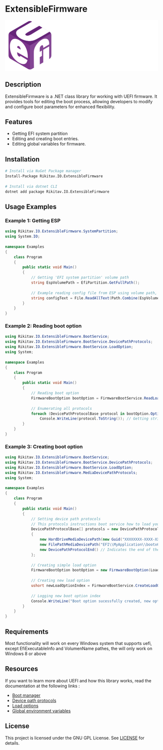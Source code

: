 # ExtensibleFirmware
![Markdown](https://github.com/Rikitav/Rikitav.IO.ExtensibleFirmware/blob/main/banner.png)

## Description
ExtensibleFirmware is a .NET class library for working with UEFI firmware. It provides tools for editing the boot process, allowing developers to modify and configure boot parameters for enhanced flexibility.

## Features
- Getting EFI system partition
- Editing and creating boot entries.
- Editing global variables for firmware.

## Installation
```bash
# Install via NuGet Package manager
Install-Package Rikitav.IO.ExtensibleFirmware

# Install via dotnet CLI
dotnet add package Rikitav.IO.ExtensibleFirmware 
```

## Usage Examples

### Example 1: Getting ESP
```csharp
using Rikitav.IO.ExtensibleFirmware.SystemPartition;
using System.IO;

namespace Examples
{
    class Program
    {
        public static void Main()
        {
            // Getting 'EFI system partition' volume path
            string EspVolumePath = EfiPartition.GetFullPath();

            // Example reading config file from ESP using volume path, instead of using MountVol
            string configText = File.ReadAllText(Path.Combine(EspVolumePath, "EFI", "Ubuntu", "grub.cfg"));
        }
    }
}
```

### Example 2: Reading boot option
```csharp
using Rikitav.IO.ExtensibleFirmware.BootService;
using Rikitav.IO.ExtensibleFirmware.BootService.DevicePathProtocols;
using Rikitav.IO.ExtensibleFirmware.BootService.LoadOption;
using System;

namespace Examples
{
    class Program
    {
        public static void Main()
        {
            // Reading boot option
            FirmwareBootOption bootOption = FirmwareBootService.ReadLoadOption(0x0003); // <-- Set here your variable index
            
            // Enumerating all protocols
            foreach (DevicePathProtocolBase protocol in bootOption.OptionProtocols)
                Console.WriteLine(protocol.ToString()); // Getting string representation of protocol
        }
    }
}
```

### Example 3: Creating boot option
```csharp
using Rikitav.IO.ExtensibleFirmware.BootService;
using Rikitav.IO.ExtensibleFirmware.BootService.DevicePathProtocols;
using Rikitav.IO.ExtensibleFirmware.BootService.LoadOption;
using Rikitav.IO.ExtensibleFirmware.MediaDevicePathProtocols;
using System;

namespace Examples
{
    class Program
    {
        public static void Main()
        {
            // Setting device path protocols
            // This protocols instructions boot service how to load your option
            DevicePathProtocolBase[] protocols = new DevicePathProtocolBase[]
            {
                new HardDriveMediaDevicePath(new Guid("XXXXXXXX-XXXX-XXXX-XXXX-XXXXXXXXXXXX")), // The partition on which the bootloader is located
                new FilePathMediaDevicePath("EFI\\MyApplication\\bootx64.efi"), // Path to the EFI application to be loaded
                new DevicePathProtocolEnd() // Indicates the end of the boot option. if this is omitted, the option will not be considered valid
            };

            // Creating simple load option
            FirmwareBootOption bootOption = new FirmwareBootOption(LoadOptionAttributes.ACTIVE, "MyLoader", Array.Empty<byte>(), protocols);

            // Creating new load option
            ushort newLoadOptionIndex = FirmwareBootService.CreateLoadOption(bootOption, true);

            // Logging new boot option index
            Console.WriteLine("Boot option sucessfully created, new option index : {0}", newLoadOptionIndex);
        }
    }
}
```

## Requirements
Most functionality will work on every Windows system that supports uefi, except EfiExecutableInfo and VolumenName pathes, the will only work on Windows 8 or above

## Resources
If you want to learn more about UEFI and how this library works, read the documentation at the following links :
- [Boot manager](https://uefi.org/specs/UEFI/2.9_A/03_Boot_Manager.html)
- [Device path protocols](https://uefi.org/specs/UEFI/2.9_A/10_Protocols_Device_Path_Protocol.html)
- [Load options](https://uefi.org/specs/UEFI/2.9_A/03_Boot_Manager.html#load-options)
- [Global environment variables](https://uefi.org/specs/UEFI/2.9_A/03_Boot_Manager.html#globally-defined-variables)

## License
This project is licensed under the GNU GPL License. See [LICENSE](LICENSE) for details.
